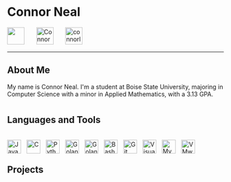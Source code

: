 # Connor Neal

<p align="left">
        <a href="https://github.com/ConnnorNeal" alt="GitHub" title="Connor Neal GitHub Profile"><img width="40px" src= "https://unpkg.com/simple-icons@v8/icons/github.svg"/></a>
        &#8287;&#8287;&#8287;&#8287;&#8287;
        <a href="https://linkedin.com/in/connor-neal/"><img width="40px" title="Connor Neal LinkedIn Profile" src="https://unpkg.com/simple-icons@v8/icons/linkedin.svg"/></a>
        &#8287;&#8287;&#8287;&#8287;&#8287;
        <a href="mailto: connorlneal@gmail.com"><img width="40px" title="connorlneal@gmail.com" src="https://unpkg.com/simple-icons@v8/icons/gmail.svg"/></a>
</p>

---
## About Me

My name is Connor Neal. I'm a student at Boise State University, majoring in Computer Science with a minor in Applied Mathematics, with a 3.13 GPA. 
#

## Languages and Tools
<br/>
<img align="left" alt="Java" width="32" style="padding-right:10px" src="https://cdn.jsdelivr.net/gh/devicons/devicon/icons/java/java-original.svg"/>
<img align="left" alt="C" width="32" style="padding-right:10px" src="https://cdn.jsdelivr.net/gh/devicons/devicon/icons/c/c-original.svg"/>
<img align="left" alt="Python" width="32" style="padding-right:10px" src="https://cdn.jsdelivr.net/gh/devicons/devicon/icons/python/python-original.svg"/>
<img align="left" alt="Golang" width="32" style="padding-right:10px" src="https://cdn.jsdelivr.net/gh/devicons/devicon/icons/go/go-original.svg"/>
<img align="left" alt="Golang" width="32" style="padding-right:10px" src="https://cdn.jsdelivr.net/gh/devicons/devicon/icons/go/go-original-wordmark.svg"/>
<img align="left" alt="Bash" width="32" style="padding-right:10px" src="https://cdn.jsdelivr.net/gh/devicons/devicon/icons/bash/bash-original.svg"/>
<img align="left" alt="Git" width="32" style="padding-right:10px" src="https://cdn.jsdelivr.net/gh/devicons/devicon/icons/git/git-original.svg"/>
<img align="left" alt="Visual Studio Code" width="32" style="padding-right:10px" src="https://cdn.jsdelivr.net/gh/devicons/devicon/icons/visualstudio/visualstudio-plain.svg"/>
<img align="left" alt="MySQL" width="32" style="padding-right:10px" src="https://cdn.jsdelivr.net/gh/devicons/devicon/icons/mysql/mysql-original-wordmark.svg"/>
<img align="left" alt="VMware Fusion" width="32" style="padding-right:10px" src="https://unpkg.com/simple-icons@v8/icons/vmware.svg"/>
<br/>

#
## Projects
